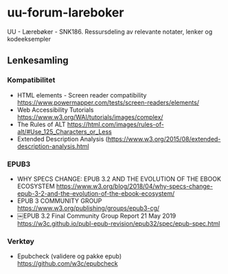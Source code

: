 # uu-forum-lareboker
UU - Lærebøker - SNK186. Ressursdeling av relevante notater, lenker og kodeeksempler
## Lenkesamling
### Kompatibilitet
* HTML elements - Screen reader compatibility https://www.powermapper.com/tests/screen-readers/elements/
* Web Accessibility Tutorials https://www.w3.org/WAI/tutorials/images/complex/
* The Rules of ALT https://html.com/images/rules-of-alt/#Use_125_Characters_or_Less
* Extended Description Analysis (https://www.w3.org/2015/08/extended-description-analysis.html

### EPUB3
* WHY SPECS CHANGE: EPUB 3.2 AND THE EVOLUTION OF THE EBOOK ECOSYSTEM https://www.w3.org/blog/2018/04/why-specs-change-epub-3-2-and-the-evolution-of-the-ebook-ecosystem/
* EPUB 3 COMMUNITY GROUP https://www.w3.org/publishing/groups/epub3-cg/
* ￼EPUB 3.2 Final Community Group Report 21 May 2019 https://w3c.github.io/publ-epub-revision/epub32/spec/epub-spec.html

### Verktøy
* Epubcheck (validere og pakke epub) https://github.com/w3c/epubcheck
